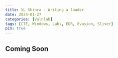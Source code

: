 ```yaml
---
title: VL Shinra - Writing a loader
date: 2024-01-27
categories: [Vulnlab]
tags: [CTF, Windows, Labs, EDR, Evasion, Sliver]
pin: true
---
```


## Coming Soon